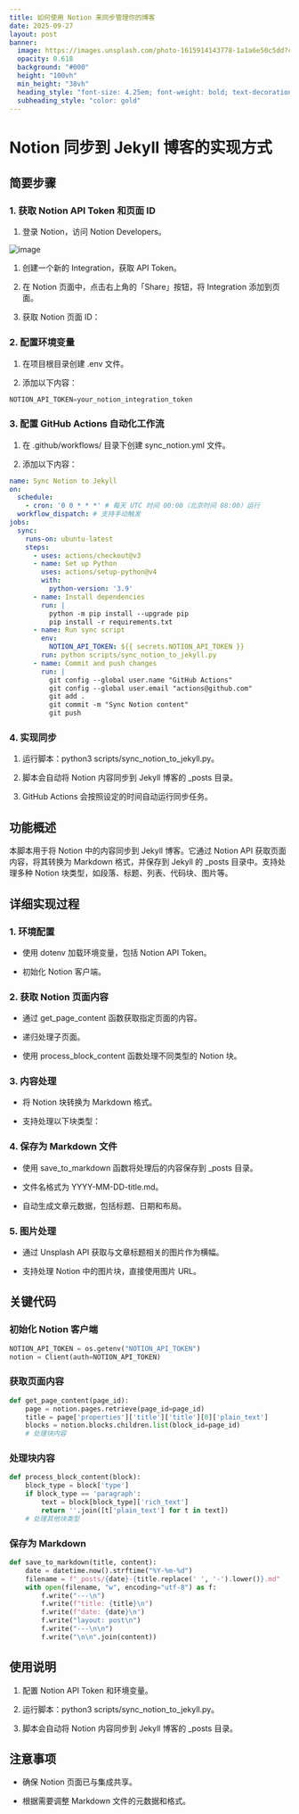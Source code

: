 ```yaml
---
title: 如何使用 Notion 来同步管理你的博客
date: 2025-09-27
layout: post
banner:
  image: https://images.unsplash.com/photo-1615914143778-1a1a6e50c5dd?crop=entropy&cs=tinysrgb&fit=max&fm=jpg&ixid=M3w2OTIwMzJ8MHwxfHJhbmRvbXx8fHx8fHx8fDE3NTkwMDQ0MzF8&ixlib=rb-4.1.0&q=80&w=1080
  opacity: 0.618
  background: "#000"
  height: "100vh"
  min_height: "38vh"
  heading_style: "font-size: 4.25em; font-weight: bold; text-decoration: underline"
  subheading_style: "color: gold"
---
```


# Notion 同步到 Jekyll 博客的实现方式

## 简要步骤

### 1. 获取 Notion API Token 和页面 ID

1. 登录 Notion，访问 Notion Developers。

![image](https://prod-files-secure.s3.us-west-2.amazonaws.com/a7a0cc5a-89b9-4cda-8686-1fba0ca52f40/d19c1afe-dea5-4312-9333-786b0ba83054/image.png?X-Amz-Algorithm=AWS4-HMAC-SHA256&X-Amz-Content-Sha256=UNSIGNED-PAYLOAD&X-Amz-Credential=ASIAZI2LB466TBQCBO7R%2F20250927%2Fus-west-2%2Fs3%2Faws4_request&X-Amz-Date=20250927T202030Z&X-Amz-Expires=3600&X-Amz-Security-Token=IQoJb3JpZ2luX2VjECQaCXVzLXdlc3QtMiJIMEYCIQDpLDAbVA6H%2FxlGUvNuHjsm4VNkFCTxShxqnfEUhbcbcAIhAKt8LKyVd3s4mPwxbVlm05XBqhbVsGiW9beacrUad8kVKogECK3%2F%2F%2F%2F%2F%2F%2F%2F%2F%2FwEQABoMNjM3NDIzMTgzODA1Igy9H0XpNqldacLxISIq3APq5Ig0lZ2CxIvS%2FwSauNemwhFjucZAPWSD8EPx3pA29Es1pU3o6NTax0KelccLfv1AdBJzOcIZ8WDczs4JigXp%2BY3ESaMYuDYP9jmmtck1IsiikI5WWQDM3G8Ro98poNxcREfCBs0okwkCwiI6uNZ3rE3%2FVhayXSYFJNxeU%2BsAdzM2J3CjGYdotPubcbmQ653E2eJPuZD52VckOY107UGN3NFj0m6sg6WT7iXNl6%2Ft6v7VkHdx0WxRzNdgHPOYd1LaFTyTMSa3fMx1xWXDor4mKavcQwTBrVekVe%2FKmDyaOuY0q%2FNOaIZ4T68nRsRcFGs4Tf4rF7KZ4t%2F2IdhdclzFcrGwQVS%2Bdw2RShyRpRmDDtc5YC6Nq7Y3vab9KnC4467o5CnXrstndWGXKGsJyapY4AwWzez%2BIUZdzGxvP0l1To7ddWM351H17mHTV0GxTgfzgj3sE90XjAlzYYfn6HeF%2FgAMjSfEa9TvW1NMQ9Haqzcnte7ZE0VaqAqNyxndjOP6VNGzBSP409ZsuzZ%2BmkOw8kG9mmfqQtdgbi2uiQq073070EevRyV8SzIyl9b%2BTnM992bC8uFZXsfQF7BsmpEOHF66Dw9A7Vm%2FL2R0OpX6odQz1eEyqEtd0xwG2TDegOHGBjqkATGw23Ic7Qgb%2FhRfVWunBn%2FdJSyDTfnCPWucw6e59JkRCy%2FgZnLnDOEYt1VcYlErNkEBxqNIZcNfy%2BoO7Erf0dimFkibAkhZGbux6aciplNNSNNITFbqlA38%2BZtjjXVxus3Kb1yctQMb2j45mCkOwCjaHaqUZP2B3ro4kiv27ZlEPND9ybNqgLdvSzaVjfuSY3H56IQXkWesHbJa8JZl7xlajyGv&X-Amz-Signature=2f125e5bfd68bb6c94a3ace7bb42d063f039b4557cb8cf2234710a2a2eaa7222&X-Amz-SignedHeaders=host&x-amz-checksum-mode=ENABLED&x-id=GetObject)

1. 创建一个新的 Integration，获取 API Token。

1. 在 Notion 页面中，点击右上角的「Share」按钮，将 Integration 添加到页面。

1. 获取 Notion 页面 ID：


### 2. 配置环境变量

1. 在项目根目录创建 .env 文件。

1. 添加以下内容：

```javascript
NOTION_API_TOKEN=your_notion_integration_token
```

### 3. 配置 GitHub Actions 自动化工作流

1. 在 .github/workflows/ 目录下创建 sync_notion.yml 文件。

1. 添加以下内容：

```yaml
name: Sync Notion to Jekyll
on:
  schedule:
    - cron: '0 0 * * *' # 每天 UTC 时间 00:00（北京时间 08:00）运行
  workflow_dispatch: # 支持手动触发
jobs:
  sync:
    runs-on: ubuntu-latest
    steps:
      - uses: actions/checkout@v3
      - name: Set up Python
        uses: actions/setup-python@v4
        with:
          python-version: '3.9'
      - name: Install dependencies
        run: |
          python -m pip install --upgrade pip
          pip install -r requirements.txt
      - name: Run sync script
        env:
          NOTION_API_TOKEN: ${{ secrets.NOTION_API_TOKEN }}
        run: python scripts/sync_notion_to_jekyll.py
      - name: Commit and push changes
        run: |
          git config --global user.name "GitHub Actions"
          git config --global user.email "actions@github.com"
          git add .
          git commit -m "Sync Notion content"
          git push
```

### 4. 实现同步

1. 运行脚本：python3 scripts/sync_notion_to_jekyll.py。

1. 脚本会自动将 Notion 内容同步到 Jekyll 博客的 _posts 目录。

1. GitHub Actions 会按照设定的时间自动运行同步任务。

## 功能概述

本脚本用于将 Notion 中的内容同步到 Jekyll 博客。它通过 Notion API 获取页面内容，将其转换为 Markdown 格式，并保存到 Jekyll 的 _posts 目录中。支持处理多种 Notion 块类型，如段落、标题、列表、代码块、图片等。

## 详细实现过程

### 1. 环境配置

- 使用 dotenv 加载环境变量，包括 Notion API Token。

- 初始化 Notion 客户端。

### 2. 获取 Notion 页面内容

- 通过 get_page_content 函数获取指定页面的内容。

- 递归处理子页面。

- 使用 process_block_content 函数处理不同类型的 Notion 块。

### 3. 内容处理

- 将 Notion 块转换为 Markdown 格式。

- 支持处理以下块类型：


### 4. 保存为 Markdown 文件

- 使用 save_to_markdown 函数将处理后的内容保存到 _posts 目录。

- 文件名格式为 YYYY-MM-DD-title.md。

- 自动生成文章元数据，包括标题、日期和布局。

### 5. 图片处理

- 通过 Unsplash API 获取与文章标题相关的图片作为横幅。

- 支持处理 Notion 中的图片块，直接使用图片 URL。

## 关键代码

### 初始化 Notion 客户端

```python
NOTION_API_TOKEN = os.getenv("NOTION_API_TOKEN")
notion = Client(auth=NOTION_API_TOKEN)
```

### 获取页面内容

```python
def get_page_content(page_id):
    page = notion.pages.retrieve(page_id=page_id)
    title = page['properties']['title']['title'][0]['plain_text']
    blocks = notion.blocks.children.list(block_id=page_id)
    # 处理块内容
```

### 处理块内容

```python
def process_block_content(block):
    block_type = block['type']
    if block_type == 'paragraph':
        text = block[block_type]['rich_text']
        return ''.join([t['plain_text'] for t in text])
    # 处理其他块类型
```

### 保存为 Markdown

```python
def save_to_markdown(title, content):
    date = datetime.now().strftime("%Y-%m-%d")
    filename = f"_posts/{date}-{title.replace(' ', '-').lower()}.md"
    with open(filename, "w", encoding="utf-8") as f:
        f.write("---\n")
        f.write(f"title: {title}\n")
        f.write(f"date: {date}\n")
        f.write("layout: post\n")
        f.write("---\n\n")
        f.write("\n\n".join(content))
```

## 使用说明

1. 配置 Notion API Token 和环境变量。

1. 运行脚本：python3 scripts/sync_notion_to_jekyll.py。

1. 脚本会自动将 Notion 内容同步到 Jekyll 博客的 _posts 目录。

## 注意事项

- 确保 Notion 页面已与集成共享。

- 根据需要调整 Markdown 文件的元数据和格式。